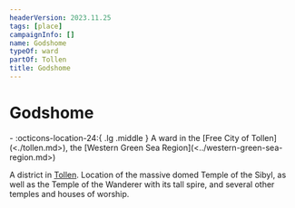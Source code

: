 ```yaml
---
headerVersion: 2023.11.25
tags: [place]
campaignInfo: []
name: Godshome
typeOf: ward
partOf: Tollen
title: Godshome
---
```

# Godshome
<div class="grid cards ext-narrow-margin ext-one-column" markdown>
-    :octicons-location-24:{ .lg .middle } A ward in the [Free City of Tollen](<./tollen.md>), the [Western Green Sea Region](<../western-green-sea-region.md>)  
</div>


A district in [Tollen](<./tollen.md>). Location of the massive domed Temple of the Sibyl, as well as the Temple of the Wanderer with its tall spire, and several other temples and houses of worship.
